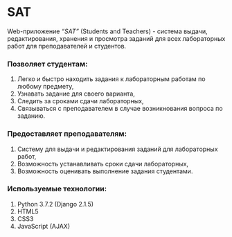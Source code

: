 # SAT
Web-приложение *“SAT”* (Students and Teachers) - система выдачи, редактирования, хранения и просмотра заданий для всех лабораторных работ для преподавателей и студентов.</br>
### Позволяет студентам:</br>
1. Легко и быстро находить задания к лабораторным работам по любому предмету,</br>
2. Узнавать задание для своего варианта,</br>
3. Следить за сроками сдачи лабораторных,</br>
4. Связываться с преподавателем в случае возникнования вопроса по заданию.</br>
### Предоставляет преподавателям:</br>
1. Систему для выдачи и редактирования заданий для лабораторных работ,</br>
2. Возможность устанавливать сроки сдачи лабораторных,</br>
3. Возможность оценивать выполнение задания студентами.</br>

### Используемые технологии:
1. Python 3.7.2 (Django 2.1.5)</br>
2. HTML5</br>
3. CSS3</br>
4. JavaScript (AJAX)</br>
